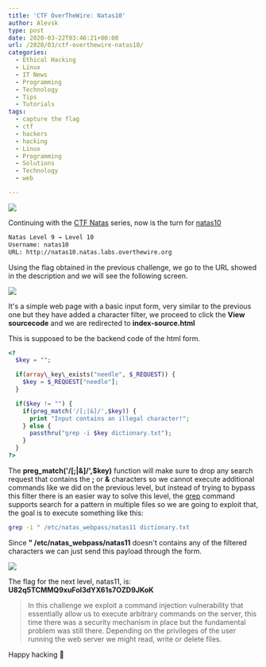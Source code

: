 ```yaml
---
title: 'CTF OverTheWire: Natas10'
author: Alevsk
type: post
date: 2020-03-22T03:46:21+00:00
url: /2020/03/ctf-overthewire-natas10/
categories:
  - Ethical Hacking
  - Linux
  - IT News
  - Programming
  - Technology
  - Tips
  - Tutorials
tags:
  - capture the flag
  - ctf
  - hackers
  - hacking
  - Linux
  - Programming
  - Solutions
  - Technology
  - web

---
```

[![](/images/Screen-Shot-2018-05-29-at-1.57.38-AM-1200x596.png)](https://www.alevsk.com/2018/05/ctf-overthewire-natas1/screen-shot-2018-05-29-at-1-57-38-am/)

Continuing with the [CTF Natas](http://overthewire.org/wargames/natas/) series, now is the turn for [natas10](http://overthewire.org/wargames/natas/natas10.html)

```bash
Natas Level 9 → Level 10  
Username: natas10  
URL: http://natas10.natas.labs.overthewire.org  
```

Using the flag obtained in the previous challenge, we go to the URL showed in the description and we will see the following screen.

[![](/images/Screen-Shot-2020-03-21-at-8.22.45-PM-1200x519.png)](https://www.alevsk.com/2020/03/ctf-overthewire-natas10/screen-shot-2020-03-21-at-8-22-45-pm/)

It's a simple web page with a basic input form, very similar to the previous one but they have added a character filter, we proceed to click the **View sourcecode** and we are redirected to **index-source.html**

This is supposed to be the backend code of the html form.

```php
<?  
  $key = "";

  if(array\_key\_exists("needle", $_REQUEST)) {  
    $key = $_REQUEST["needle"];  
  }

  if($key != "") {  
    if(preg_match('/[;|&]/',$key)) {  
      print "Input contains an illegal character!";  
    } else {  
      passthru("grep -i $key dictionary.txt");  
    }  
  }  
?>  
```

The **preg_match('/[;|&]/',$key)** function will make sure to drop any search request that contains the **;** or **&** characters so we cannot execute additional commands like we did on the previous level, but instead of trying to bypass this filter there is an easier way to solve this level, the [grep](https://linux.die.net/man/1/grep) command supports search for a pattern in multiple files so we are going to exploit that, the goal is to execute something like this:

```bash
grep -i " /etc/natas_webpass/natas11 dictionary.txt  
```

Since **" /etc/natas_webpass/natas11** doesn't contains any of the filtered characters we can just send this payload through the form.

[![](/images/Screen-Shot-2020-03-21-at-7.36.01-PM-1200x480.png)](https://www.alevsk.com/2020/03/ctf-overthewire-natas10/screen-shot-2020-03-21-at-7-36-01-pm/)

The flag for the next level, natas11, is: **U82q5TCMMQ9xuFoI3dYX61s7OZD9JKoK**

> In this challenge we exploit a command injection vulnerability that essentially allow us to execute arbitrary commands on the server, this time there was a security mechanism in place but the fundamental problem was still there. Depending on the privileges of the user running the web server we might read, write or delete files.

Happy hacking 🙂